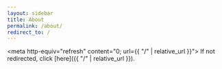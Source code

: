 ```yaml
---
layout: sidebar
title: About
permalink: /about/
redirect_to: /
---
```

<meta http-equiv="refresh" content="0; url={{ "/" | relative_url }}">
If not redirected, click [here]({{ "/" | relative_url }}).
